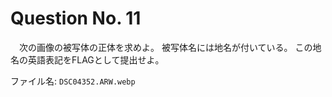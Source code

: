 # Question No. 11

　次の画像の被写体の正体を求めよ。
被写体名には地名が付いている。
この地名の英語表記をFLAGとして提出せよ。

ファイル名: `DSC04352.ARW.webp`

